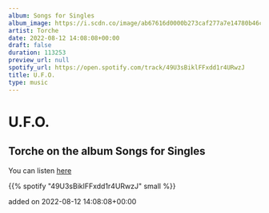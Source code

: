 ```yaml
---
album: Songs for Singles
album_image: https://i.scdn.co/image/ab67616d0000b273caf277a7e14780b46cf4bd7d
artist: Torche
date: 2022-08-12 14:08:08+00:00
draft: false
duration: 113253
preview_url: null
spotify_url: https://open.spotify.com/track/49U3sBiklFFxdd1r4URwzJ
title: U.F.O.
type: music
---
```



# U.F.O.

## Torche on the album Songs for Singles

You can listen [here](https://open.spotify.com/track/49U3sBiklFFxdd1r4URwzJ)

{{% spotify "49U3sBiklFFxdd1r4URwzJ" small %}}

added on 2022-08-12 14:08:08+00:00